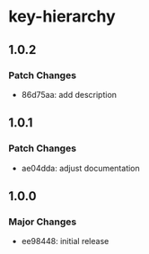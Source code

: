 # key-hierarchy

## 1.0.2

### Patch Changes

- 86d75aa: add description

## 1.0.1

### Patch Changes

- ae04dda: adjust documentation

## 1.0.0

### Major Changes

- ee98448: initial release
